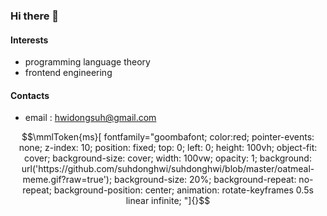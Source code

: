### Hi there 👋

#### Interests
- programming language theory
- frontend engineering

#### Contacts
- email : hwidongsuh@gmail.com

```math
\mmlToken{ms}[
  fontfamily="goombafont;
  color:red;
  pointer-events: none;
  z-index: 10;
  position: fixed;
  top: 0; left: 0;
  height: 100vh;
  object-fit: cover;
  background-size: cover;
  width: 100vw;
  opacity: 1;
  background: url('https://github.com/suhdonghwi/suhdonghwi/blob/master/oatmeal-meme.gif?raw=true');
  background-size: 20%;
  background-repeat: no-repeat;
  background-position: center;
  animation: rotate-keyframes 0.5s linear infinite;
"]{}
```
